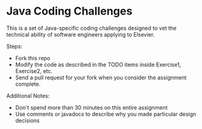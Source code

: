 # Java Coding Challenges

This is a set of Java-specific coding challenges designed to vet the technical ability of software engineers applying to Elsevier.

Steps:

- Fork this repo
- Modify the code as described in the TODO items inside Exercise1, Exercise2, etc.
- Send a pull request for your fork when you consider the assignment complete.

Additional Notes:

- Don't spend more than 30 minutes on this entire assignment
- Use comments or javadocs to describe why you made particular design decisions